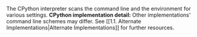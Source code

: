 The CPython interpreter scans the command line and the environment for various settings.
**CPython implementation detail:** Other implementations' command line schemes may differ. See [[1.1. Alternate Implementations|Alternate Implementations]] for further resources.